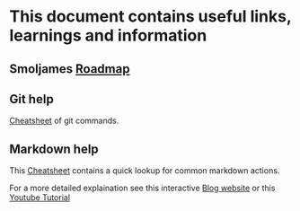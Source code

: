 # This document contains useful links, learnings and information

## Smoljames [Roadmap](https://smoljames.com/roadmap)

## Git help
[Cheatsheet](git_cheatsheet.pdf) of git commands.

## Markdown help
This [Cheatsheet](markdown_cheatsheet.pdf) contains a quick lookup for common markdown actions. 

For a more detailed explaination see this interactive [Blog website](https://blog.webdevsimplified.com/2023-06/markdown-crash-course/) or this [Youtube Tutorial](https://www.youtube.com/watch?v=_PPWWRV6gbA&ab_channel=WebDevSimplified)

